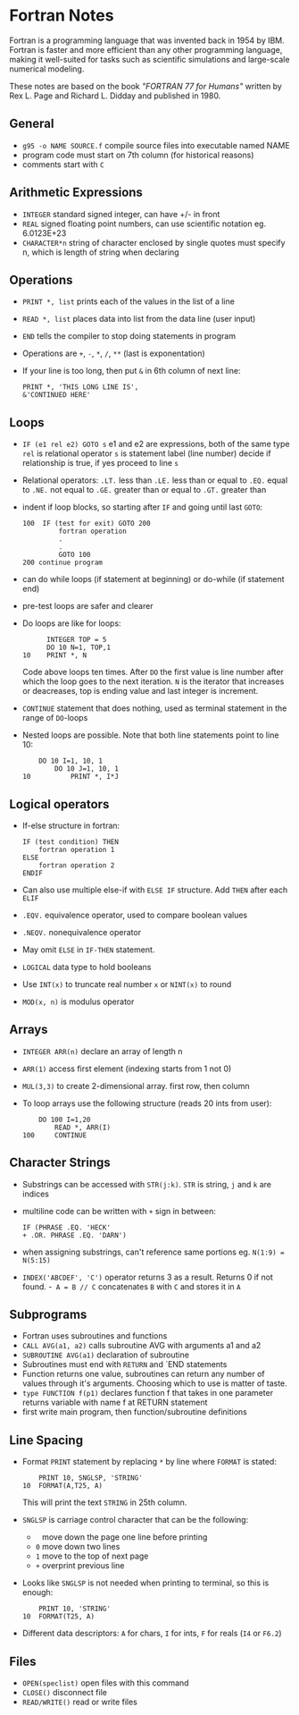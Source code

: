 Fortran Notes
======
Fortran is a programming language that was invented back in 1954 by IBM. Fortran is faster and more efficient than any other programming language, making it well-suited for tasks such as scientific simulations and large-scale numerical modeling.

These notes are based on the book *"FORTRAN 77 for Humans"* written by Rex L. Page and Richard L. Didday and published in 1980.

General
-------

- `g95 -o NAME SOURCE.f`      compile source files into executable named NAME
- program code must start on 7th column (for historical reasons)
- comments start with `C`

Arithmetic Expressions
----------------------

- `INTEGER`           standard signed integer, can have +/- in front
- `REAL`              signed floating point numbers, can use scientific notation
                    eg. 6.0123E+23
- `CHARACTER*n`       string of character enclosed by single quotes
                    must specify n, which is length of string when declaring         

Operations
----------

- `PRINT *, list`     prints each of the values in the list of a line
- `READ *, list`      places data into list from the data line (user input)
- `END`               tells the compiler to stop doing statements in program
- Operations are `+`, `-`, `*`, `/`, `**` (last is exponentation)         
- If your line is too long, then put `&` in 6th column of next line:

      PRINT *, 'THIS LONG LINE IS',
      &'CONTINUED HERE'

Loops
-----

- `IF (e1 rel e2) GOTO s`     e1 and e2 are expressions, both of the same type
                    `rel` is relational operator
                    `s` is statement label (line number)
                    decide if relationship is true, if yes proceed to line `s`
- Relational operators:
    `.LT.`            less than
    `.LE.`            less than or equal to
    `.EQ.`            equal to
    `.NE.`            not equal to
    `.GE.`            greater than or equal to
    `.GT.`            greater than
- indent if loop blocks, so starting after `IF` and going until last `GOTO`:

      100  IF (test for exit) GOTO 200
               fortran operation
               .
               .
               GOTO 100
      200 continue program  

- can do while loops (if statement at beginning) or do-while (if statement end) 
- pre-test loops are safer and clearer
- Do loops are like for loops:
    
            INTEGER TOP = 5
            DO 10 N=1, TOP,1
      10    PRINT *, N
    
  Code above loops ten times. After `DO` the first value is line number after
  which the loop goes to the next iteration. `N` is the iterator that increases
  or deacreases, top is ending value and last integer is increment.
- `CONTINUE`          statement that does nothing, used as terminal statement
                    in the range of `DO`-loops
- Nested loops are possible. Note that both line statements point to line 10:

          DO 10 I=1, 10, 1
              DO 10 J=1, 10, 1
      10          PRINT *, I*J
       
Logical operators
-----------------
       
- If-else structure in fortran: 

      IF (test condition) THEN
          fortran operation 1
      ELSE
          fortran operation 2
      ENDIF

- Can also use multiple else-if with `ELSE IF` structure. Add `THEN` after each `ELIF`
- `.EQV.`             equivalence operator, used to compare boolean values
- `.NEQV.`            nonequivalence operator
- May omit `ELSE` in `IF-THEN` statement.
- `LOGICAL`           data type to hold booleans
- Use `INT(x)` to truncate real number `x` or `NINT(x)` to round
- `MOD(x, n)` is modulus operator

Arrays
------

- `INTEGER ARR(n)`    declare an array of length n
- `ARR(1)`            access first element (indexing starts from 1 not 0)
- `MUL(3,3)`          to create 2-dimensional array. first row, then column
- To loop arrays use the following structure (reads 20 ints from user):

          DO 100 I=1,20
              READ *, ARR(I)
      100     CONTINUE            

Character Strings
-----------------

- Substrings can be accessed with `STR(j:k)`. `STR` is string, `j` and `k` are indices
- multiline code can be written with `+` sign in between:
  
      IF (PHRASE .EQ. 'HECK'
      + .OR. PHRASE .EQ. 'DARN')

- when assigning substrings, can't reference same portions eg. `N(1:9) = N(5:15)`
- `INDEX('ABCDEF', 'C')` operator returns 3 as a result. Returns 0 if not found.
-` A = B // C`        concatenates `B` with `C` and stores it in `A`

Subprograms
-----------

- Fortran uses subroutines and functions
- `CALL AVG(a1, a2)`      calls subroutine AVG with arguments a1 and a2
- `SUBROUTINE AVG(a1)`    declaration of subroutine  
- Subroutines must end with `RETURN` and `END statements
- Function returns one value, subroutines can return any number of values
  through it's arguments. Choosing which to use is matter of taste.
- `type FUNCTION f(p1)`   declares function f that takes in one parameter
                        returns variable with name f at RETURN statement
- first write main program, then function/subroutine definitions                        

Line Spacing
------------

- Format `PRINT` statement by replacing `*` by line where `FORMAT` is stated:

          PRINT 10, SNGLSP, 'STRING'            
      10  FORMAT(A,T25, A)        

  This will print the text `STRING` in 25th column.
- `SNGLSP` is carriage control character that can be the following:
  - ` `       move down the page one line before printing
  - `0`       move down two lines
  - `1`       move to the top of next page
  - `+`       overprint previous line
- Looks like `SNGLSP` is not needed when printing to terminal, so this is enough:

          PRINT 10, 'STRING'            
      10  FORMAT(T25, A)        

- Different data descriptors: `A` for chars, `I` for ints, `F` for reals (`I4` or `F6.2`)
 
Files
-----

- `OPEN(speclist)`        open files with this command
- `CLOSE()`               disconnect file
- `READ/WRITE()`          read or write files

